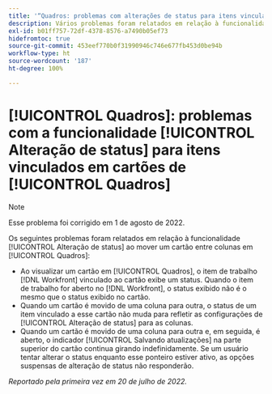 ```yaml
---
title: '“Quadros: problemas com alterações de status para itens vinculados nos cartões de quadros”'
description: Vários problemas foram relatados em relação à funcionalidade de alteração de status ao mover um cartão entre colunas em quadros.
exl-id: b01ff757-72df-4378-8576-a7490b05ef73
hidefromtoc: true
source-git-commit: 453eef770b0f31990946c746e677fb453d0be94b
workflow-type: ht
source-wordcount: '187'
ht-degree: 100%

---
```


# [!UICONTROL Quadros]: problemas com a funcionalidade [!UICONTROL Alteração de status] para itens vinculados em cartões de [!UICONTROL Quadros]

>[!NOTE]
>
>Esse problema foi corrigido em 1 de agosto de 2022.

Os seguintes problemas foram relatados em relação à funcionalidade [!UICONTROL Alteração de status] ao mover um cartão entre colunas em [!UICONTROL Quadros]:

* Ao visualizar um cartão em [!UICONTROL Quadros], o item de trabalho [!DNL Workfront] vinculado ao cartão exibe um status. Quando o item de trabalho for aberto no [!DNL Workfront], o status exibido não é o mesmo que o status exibido no cartão.
* Quando um cartão é movido de uma coluna para outra, o status de um item vinculado a esse cartão não muda para refletir as configurações de [!UICONTROL Alteração de status] para as colunas.
* Quando um cartão é movido de uma coluna para outra e, em seguida, é aberto, o indicador [!UICONTROL Salvando atualizações] na parte superior do cartão continua girando indefinidamente. Se um usuário tentar alterar o status enquanto esse ponteiro estiver ativo, as opções suspensas de alteração de status não responderão.

_Reportado pela primeira vez em 20 de julho de 2022._
